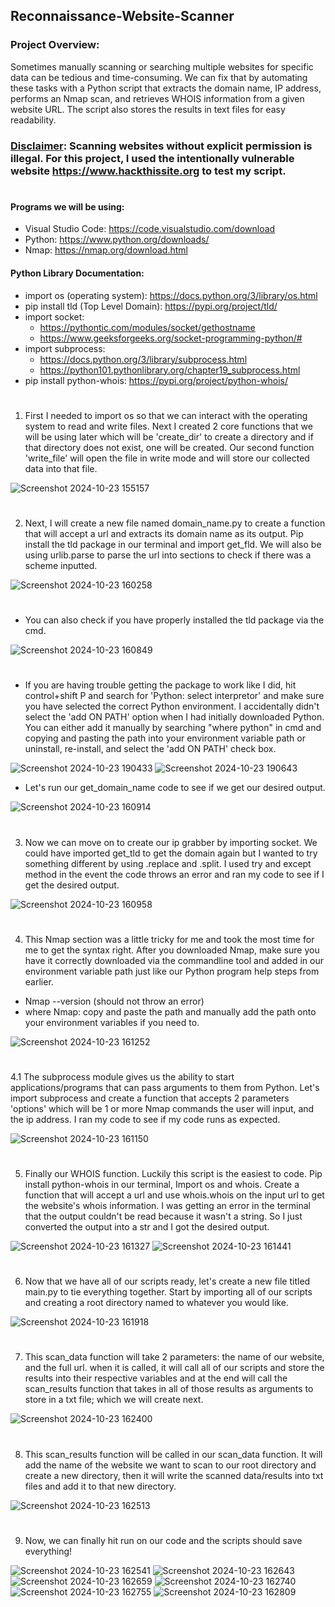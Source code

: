 ## Reconnaissance-Website-Scanner

### Project Overview:
Sometimes manually scanning or searching multiple websites for specific data can be tedious and time-consuming. We can fix that by automating these tasks with a Python script that extracts the domain name, IP address, performs an Nmap scan, and retrieves WHOIS information from a given website URL. The script also stores the results in text files for easy readability.

### <ins>Disclaimer</ins>: Scanning websites without explicit permission is illegal. For this project, I used the intentionally vulnerable website https://www.hackthissite.org to test my script.
#
#### Programs we will be using:
- Visual Studio Code: https://code.visualstudio.com/download
- Python: https://www.python.org/downloads/
- Nmap: https://nmap.org/download.html

#### Python Library Documentation:
- import os (operating system): https://docs.python.org/3/library/os.html
- pip install tld (Top Level Domain): https://pypi.org/project/tld/
- import socket: 
    - https://pythontic.com/modules/socket/gethostname
    - https://www.geeksforgeeks.org/socket-programming-python/#
- import subprocess:
    - https://docs.python.org/3/library/subprocess.html
    - https://python101.pythonlibrary.org/chapter19_subprocess.html
- pip install python-whois: https://pypi.org/project/python-whois/
#
1. First I needed to import os so that we can interact with the operating system to read and write files. Next I created 2 core functions that we will be using later which will be 'create_dir' to create a directory and if that directory does not exist, one will be created. Our second function 'write_file' will open the file in write mode and will store our collected data into that file.

![Screenshot 2024-10-23 155157](https://github.com/user-attachments/assets/b45d438b-43c8-4095-80ea-addce9527fac)
#

2. Next, I will create a new file named domain_name.py to create a function that will accept a url and extracts its domain name as its output. Pip install the tld package in our terminal and import get_fld. We will also be using urlib.parse to parse the url into sections to check if there was a scheme inputted.

![Screenshot 2024-10-23 160258](https://github.com/user-attachments/assets/6646092a-2d45-4468-8b6c-9e40888020f3)
#

- You can also check if you have properly installed the tld package via the cmd.

![Screenshot 2024-10-23 160849](https://github.com/user-attachments/assets/624444f8-840a-4501-8163-e13d6b79cd50)
#

- If you are having trouble getting the package to work like I did, hit control+shift P and search for 'Python: select interpretor' and make sure you have selected the correct Python environment. I accidentally didn't select the 'add ON PATH' option when I had initially downloaded Python. You can either add it manually by searching "where python" in cmd and copying and pasting the path into your environment variable path or uninstall, re-install, and select the 'add ON PATH' check box.

![Screenshot 2024-10-23 190433](https://github.com/user-attachments/assets/9fd2a963-5170-46f9-a57e-8a3f1e351919)
![Screenshot 2024-10-23 190643](https://github.com/user-attachments/assets/f958b5f7-ca03-4e82-a607-a6ae579b0ad6)

- Let's run our get_domain_name code to see if we get our desired output.
  
![Screenshot 2024-10-23 160914](https://github.com/user-attachments/assets/371b61ac-aa4b-44c7-9b2f-31da78020f25)
#

3. Now we can move on to create our ip grabber by importing socket. We could have imported get_tld to get the domain again but I wanted to try something different by using .replace and .split. I used try and except method in the event the code throws an error and ran my code to see if I get the desired output.

![Screenshot 2024-10-23 160958](https://github.com/user-attachments/assets/839644f4-cdd4-41e3-a095-8ed6eeb0a4e6)
#

4. This Nmap section was a little tricky for me and took the most time for me to get the syntax right. After you downloaded Nmap, make sure you have it correctly downloaded via the commandline tool and added in our environment variable path just like our Python program help steps from earlier.
  - Nmap --version (should not throw an error)
  - where Nmap: copy and paste the path and manually add the path onto your environment variables if you need to.

![Screenshot 2024-10-23 161252](https://github.com/user-attachments/assets/53fbea49-ac4b-48b9-8832-cf73a3b18fe9)
#

4.1 The subprocess module gives us the ability to start applications/programs that can pass arguments to them from Python. Let's import subprocess and create a function that accepts 2 parameters 'options' which will be 1 or more Nmap commands the user will input, and the ip address. I ran my code to see if my code runs as expected.

![Screenshot 2024-10-23 161150](https://github.com/user-attachments/assets/b495d52f-e332-4c0b-9289-304d94421750)
#

5. Finally our WHOIS function. Luckily this script is the easiest to code. Pip install python-whois in our terminal, Import os and whois. Create a function that will accept a url and use whois.whois on the input url to get the website's whois information. I was getting an error in the terminal that the output couldn't be read because it wasn't a string. So I just converted the output into a str and I got the desired output.

![Screenshot 2024-10-23 161327](https://github.com/user-attachments/assets/e3eb05db-d8f1-46d3-8170-c30be0c44bbe)
![Screenshot 2024-10-23 161441](https://github.com/user-attachments/assets/3b878a2f-1ab7-40e6-8646-32237ab755cd)
#

6. Now that we have all of our scripts ready, let's create a new file titled main.py to tie everything together. Start by importing all of our scripts and creating a root directory named to whatever you would like.

![Screenshot 2024-10-23 161918](https://github.com/user-attachments/assets/7332ac19-9dbb-4455-81c6-358b63cf7e4e)
#
7. This scan_data function will take 2 parameters: the name of our website, and the full url. when it is called, it will call all of our scripts and store the results into their respective variables and at the end will call the scan_results function that takes in all of those results as arguments to store in a txt file; which we will create next.

![Screenshot 2024-10-23 162400](https://github.com/user-attachments/assets/7a88c7eb-2506-4b1c-9fe6-00d5d1ffdf94)
#

8. This scan_results function will be called in our scan_data function. It will add the name of the website we want to scan to our root directory and create a new directory, then it will write the scanned data/results into txt files and add it to that new directory.

![Screenshot 2024-10-23 162513](https://github.com/user-attachments/assets/7b22d02f-0363-474b-a08a-7beb430e0355)
#

9. Now, we can finally hit run on our code and the scripts should save everything!

![Screenshot 2024-10-23 162541](https://github.com/user-attachments/assets/4e01ca8e-44bd-467b-9304-f4d2e15c3f7e)
![Screenshot 2024-10-23 162643](https://github.com/user-attachments/assets/1ac5a2d8-5d91-41b9-934c-e4421b76796e)
![Screenshot 2024-10-23 162659](https://github.com/user-attachments/assets/dd979755-98e4-4c8c-abeb-d1cf057a7be2)
![Screenshot 2024-10-23 162740](https://github.com/user-attachments/assets/70443d37-0890-427b-a6d8-0f66131ca2e9)
![Screenshot 2024-10-23 162755](https://github.com/user-attachments/assets/f9055827-9fa2-4ad1-b9a1-5e4b5cbf65d1)
![Screenshot 2024-10-23 162809](https://github.com/user-attachments/assets/e1c06444-6aa4-4802-9216-4321352f60a9)
